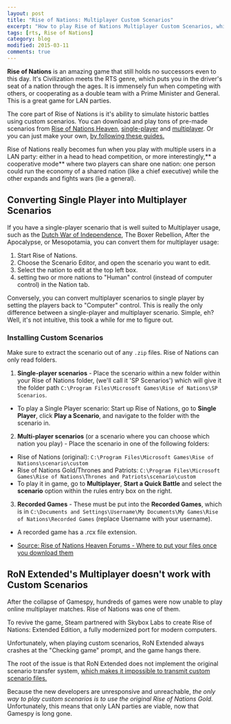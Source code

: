 ```yaml
---
layout: post
title: "Rise of Nations: Multiplayer Custom Scenarios"
excerpt: "How to play Rise of Nations Multiplayer Custom Scenarios, which can be particularly difficult to do."
tags: [rts, Rise of Nations]
category: blog
modified: 2015-03-11
comments: true
---
```


**Rise of Nations** is an amazing game that still holds no successors even to this day. It's Civilization meets the RTS genre, which puts you in the driver's seat of a nation through the ages. It is immensely fun when competing with others, or cooperating as a double team with a Prime Minister and General. This is a great game for LAN parties.

The core part of Rise of Nations is it's ability to simulate historic battles using custom scenarios. You can download and play tons of pre-made scenarios from [Rise of Nations Heaven](http://ron.heavengames.com/), [single-player](http://ron.heavengames.com/downloads/lister.php?category=single) and [multiplayer](http://ron.heavengames.com/downloads/lister.php?category=multi). Or you can just make your own, [by following these guides.](http://ron.heavengames.com/cgi-bin/forums/display.cgi?action=ct&f=11,18,,10)

Rise of Nations really becomes fun when you play with multiple users in a LAN party: either in a head to head competition, or more interestingly,** a cooperative mode** where two players can share one nation: one person could run the economy of a shared nation (like a chief executive) while the other expands and fights wars (lie a general).

## Converting Single Player into Multiplayer Scenarios

If you have a single-player scenario that is well suited to Multiplayer usage, such as the [Dutch War of Independence](), The Boxer Rebellion, After the Apocalypse, or Mesopotamia, you can convert them for multiplayer usage: 

1. Start Rise of Nations.
2. Choose the Scenario Editor, and open the scenario you want to edit.
3. Select the nation to edit at the top left box.
4. setting two or more nations to "Human" control (instead of computer control) in the Nation tab.

Conversely, you can convert multiplayer scenarios to single player by setting the players back to "Computer" control. This is really the only difference between a single-player and multiplayer scenario. Simple, eh? Well, it's not intuitive, this took a while for me to figure out.

### Installing Custom Scenarios

Make sure to extract the scenario out of any `.zip` files. Rise of Nations can only read folders.

1. **Single-player scenarios** - Place the scenario within a new folder within your Rise of Nations folder, (we'll call it 'SP Scenarios') which will give it the folder path `C:\Program Files\Microsoft Games\Rise of Nations\SP Scenarios`.
  * To play a Single Player scenario: Start up Rise of Nations, go to **Single Player**, click **Play a Scenario**, and navigate to the folder with the scenario in.
2. **Multi-player scenarios** (or a scenario where you can choose which nation you play) - Place the scenario in one of the following folders:
  * Rise of Nations (original): `C:\Program Files\Microsoft Games\Rise of Nations\scenario\custom`
  * Rise of Nations Gold/Thrones and Patriots: `C:\Program Files\Microsoft Games\Rise of Nations\Thrones and Patriots\scenario\custom`
  * To play it in game, go to **Multiplayer**, **Start a Quick Battle** and select the **scenario** option within the rules entry box on the right.
3. **Recorded Games** - These must be put into the **Recorded Games**, which is in `C:\Documents and Settings\Username\My Documents\My Games\Rise of Nations\Recorded Games` (replace Username with your username).
  * A recorded game has a .rcx file extension.

* [Source: Rise of Nations Heaven Forums - Where to put your files once you download them](http://ron.heavengames.com/cgi-bin/forums/display.cgi?action=ct&f=1,5698,,10)

## RoN Extended's Multiplayer doesn't work with Custom Scenarios

After the collapse of Gamespy, hundreds of games were now unable to play online multiplayer matches. Rise of Nations was one of them.

To revive the game, Steam partnered with Skybox Labs to create Rise of Nations: Extended Edition, a fully modernized port for modern computers.

Unfortunately, when playing custom scenarios, RoN Extended always crashes at the "Checking game" prompt, and the game hangs there.

The root of the issue is that RoN Extended does not implement the original scenario transfer system, [which makes it impossible to transmit custom scenario files.]( http://steamcommunity.com/app/287450/discussions/0/620703493329234760/?insideModal=1 )

Because the new developers are unresponsive and unreachable, *the only way to play custom scenarios is to use the original Rise of Nations Gold.* Unfortunately, this means that only LAN parties are viable, now that Gamespy is long gone.